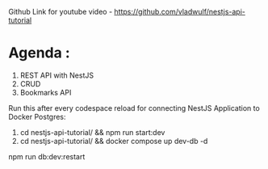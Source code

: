 Github Link for youtube video - https://github.com/vladwulf/nestjs-api-tutorial


# Agenda :
1. REST API with NestJS
2. CRUD
3. Bookmarks API

Run this after every codespace reload for connecting NestJS Application to Docker Postgres:
1. cd nestjs-api-tutorial/ && npm run start:dev
2. cd nestjs-api-tutorial/ && docker compose up dev-db -d


npm run db:dev:restart